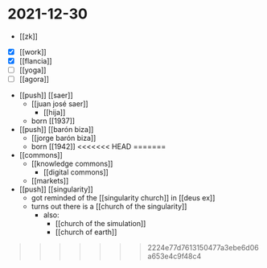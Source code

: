 # 2021-12-30

- [[zk]]
- [x] [[work]]
- [x] [[flancia]]
- [ ] [[yoga]]
- [ ] [[agora]]
- [[push]] [[saer]]
  - [[juan josé saer]]
    - [[hija]]
  - born [[1937]]
- [[push]] [[barón biza]]
  - [[jorge barón biza]]
  - born [[1942]]
<<<<<<< HEAD
=======
- [[commons]]
  - [[knowledge commons]]
    - [[digital commons]]
  - [[markets]]
- [[push]] [[singularity]]
  - got reminded of the [[singularity church]] in [[deus ex]]
  - turns out there is a [[church of the singularity]]
    - also:
      - [[church of the simulation]]
      - [[church of earth]]
>>>>>>> 2224e77d7613150477a3ebe6d06a653e4c9f48c4
